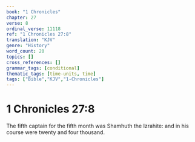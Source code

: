```yaml
---
book: "1 Chronicles"
chapter: 27
verse: 8
ordinal_verse: 11118
ref: "1 Chronicles 27:8"
translation: "KJV"
genre: "History"
word_count: 20
topics: []
cross_references: []
grammar_tags: [conditional]
thematic_tags: [time-units, time]
tags: ["Bible","KJV","1-Chronicles"]
---
```


# 1 Chronicles 27:8

The fifth captain for the fifth month was Shamhuth the Izrahite: and in his course were twenty and four thousand.
